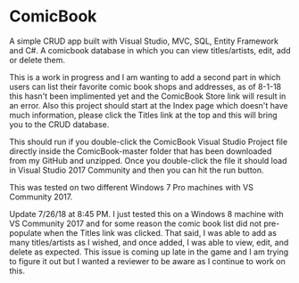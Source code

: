 # ComicBook
A simple CRUD app built with Visual Studio, MVC, SQL, Entity Framework and C#.  A comicbook database in which you can view titles/artists, edit, add or delete them.

This is a work in progress and I am wanting to add a second part in which users can list their favorite comic book shops and addresses, as of 8-1-18 this hasn't been implimented yet and the ComicBook Store link will result in an error.  Also this project should start at the Index page which doesn't have much information, please click the Titles link at the top and this will bring you to the CRUD database.

This should run if you double-click the ComicBook Visual Studio Project file directly inside the ComicBook-master folder that has been downloaded from my GitHub and unzipped.  Once you double-click the file it should load in Visual Studio 2017 Community and then you can hit the run button.

This was tested on two different Windows 7 Pro machines with VS Community 2017.

Update 7/26/18 at 8:45 PM.  I just tested this on a Windows 8 machine with VS Community 2017 and for some reason the comic book list did not pre-populate when the Titles link was clicked.  That said, I was able to add as many titles/artists as I wished, and once added, I was able to view, edit, and delete as expected.  This issue is coming up late in the game and I am trying to figure it out but I wanted a reviewer to be aware as I continue to work on this.
